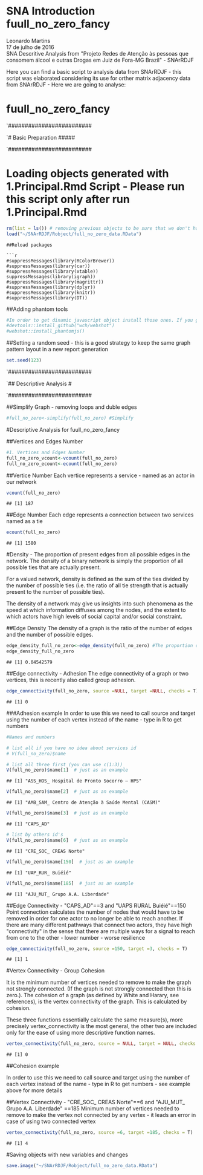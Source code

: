 # SNA Introduction fuull_no_zero_fancy
Leonardo Martins  
17 de julho de 2016  
SNA Descritive Analysis from "Projeto Redes de Atenção às pessoas que consomem álcool e outras Drogas em Juiz de Fora-MG   Brazil"  - SNArRDJF

Here you can find a basic script to analysis data from SNArRDJF - this script was elaborated considering its use for orther matrix adjacency data from SNArRDJF - Here we are going to analyse:

# fuull_no_zero_fancy

`#########################

`# Basic Preparation #####

`#########################

# Loading objects generated with 1.Principal.Rmd Script - Please run this script only after run 1.Principal.Rmd

```r
rm(list = ls()) # removing previous objects to be sure that we don't have objects conflicts name
load("~/SNArRDJF/Robject/full_no_zero_data.RData")
```

```
##Reload packages

```r
#suppressMessages(library(RColorBrewer))
#suppressMessages(library(car))
#suppressMessages(library(xtable))
suppressMessages(library(igraph))
#suppressMessages(library(magrittr))
#suppressMessages(library(dplyr))
#suppressMessages(library(knitr))
#suppressMessages(library(DT))
```
##Adding phantom tools

```r
#In order to get dinamic javascript object install those ones. If you get problems installing go to Stackoverflow.com and type your error to discover what to do. In some cases the libraries need to be intalled in outside R libs.
#devtools::install_github("wch/webshot")
#webshot::install_phantomjs()
```
##Setting a random seed - this is a good strategy to keep the same graph pattern layout in a new report generation

```r
set.seed(123)
```

`#########################

`## Descriptive Analysis #

`#########################

##Simplify Graph - removing loops and duble edges 

```r
#full_no_zero<-simplify(full_no_zero) #Simplify
```
#Descriptive Analysis for fuull_no_zero_fancy

##Vertices and Edges Number

```r
#1. Vertices and Edges Number
full_no_zero_vcount<-vcount(full_no_zero)
full_no_zero_ecount<-ecount(full_no_zero)
```
##Vertice Number
Each vertice represents a service - named as an actor in our network

```r
vcount(full_no_zero)
```

```
## [1] 187
```
##Edge Number
Each edge represents a connection between two services named as a tie

```r
ecount(full_no_zero)
```

```
## [1] 1580
```

#Density - The proportion of present edges from all possible edges in the network.
The density of a binary network is simply the proportion of all possible ties that are actually present.

For a valued network, density is defined as the sum of the ties divided by the number of possible ties (i.e. the ratio of all tie strength that is actually present to the number of possible ties).  

The density of a network may give us insights into such phenomena as the speed at which information diffuses among the nodes, and the extent to which actors have high levels of social capital and/or social constraint.


##Edge Density
The density of a graph is the ratio of the number of edges and the number of possible edges.

```r
edge_density_full_no_zero<-edge_density(full_no_zero) #The proportion of present edges from all possible edges in the network.
edge_density_full_no_zero
```

```
## [1] 0.04542579
```
##Edge connectivity - Adhesion
The edge connectivity of a graph or two vertices, this is recently also called group adhesion.

```r
edge_connectivity(full_no_zero, source =NULL, target =NULL, checks = T) #source and target can be replaced - their are here just as default
```

```
## [1] 0
```
###Adhesion example
In order to use this we need to call source and target using the number of each vertex instead of the name - type in R to get numbers


```r
#Names and numbers

# list all if you have no idea about services id
# V(full_no_zero)$name 

# list all three first (you can use c(1:3))
V(full_no_zero)$name[1]  # just as an example
```

```
## [1] "ASS_HOS_ Hospital de Pronto Socorro – HPS"
```

```r
V(full_no_zero)$name[2]  # just as an example
```

```
## [1] "AMB_SAM_ Centro de Atenção à Saúde Mental (CASM)"
```

```r
V(full_no_zero)$name[3]  # just as an example
```

```
## [1] "CAPS_AD"
```

```r
# list by others id's
V(full_no_zero)$name[6]  # just as an example
```

```
## [1] "CRE_SOC_ CREAS Norte"
```

```r
V(full_no_zero)$name[150]  # just as an example
```

```
## [1] "UAP_RUR_ Buiéié"
```

```r
V(full_no_zero)$name[185]  # just as an example
```

```
## [1] "AJU_MUT_ Grupo A.A. Liberdade"
```
##Edge Connectivity - "CAPS_AD"==3 and "UAPS RURAL Buiéié"==150
Point connection calculates the number of nodes that would have to be removed in order for one actor to no longer be able to reach another.  If there are many different pathways that connect two actors, they have high "connectivity" in the sense that there are multiple ways for a signal to reach from one to the other - lower number - worse resilience 


```r
edge_connectivity(full_no_zero, source =150, target =3, checks = T) 
```

```
## [1] 1
```

#Vertex Connectivity - Group Cohesion

It is the minimum number of vertices needed to remove to make the graph not strongly connected. (If the graph is not strongly connected then this is zero.). The cohesion of a graph (as defined by White and Harary, see references), is the vertex connectivity of the graph. This is calculated by cohesion.

These three functions essentially calculate the same measure(s), more precisely vertex_connectivity is the most general, the other two are included only for the ease of using more descriptive function names.


```r
vertex_connectivity(full_no_zero, source = NULL, target = NULL, checks = TRUE)
```

```
## [1] 0
```

##Cohesion example

In order to use this we need to call source and target using the number of each vertex instead of the name - type in R to get numbers - see example above for more details 

##Vertex Connectivity - "CRE_SOC_ CREAS Norte"==6 and "AJU_MUT_ Grupo A.A. Liberdade" ==185
Minimum number of vertices needed to remove to make the vertex not connected by any vertex - it leads an error in case of using two connected vertex 

```r
vertex_connectivity(full_no_zero, source =6, target =185, checks = T) 
```

```
## [1] 4
```

#Saving objects with new variables and changes

```r
save.image("~/SNArRDJF/Robject/full_no_zero_data.RData") 
```
